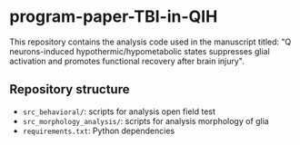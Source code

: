 # program-paper-TBI-in-QIH
This repository contains the analysis code used in the manuscript titled:
"Q neurons-induced hypothermic/hypometabolic states suppresses glial activation and promotes functional recovery after brain injury".

## Repository structure

- `src_behavioral/`: scripts for analysis open field test
- `src_morphology_analysis/`: scripts for analysis morphology of glia
- `requirements.txt`: Python dependencies
